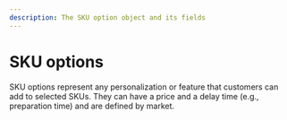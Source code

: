 ```yaml
---
description: The SKU option object and its fields
---
```


# SKU options

SKU options represent any personalization or feature that customers can add to selected SKUs. They can have a price and a delay time (e.g., preparation time) and are defined by market.

